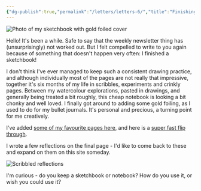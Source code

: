 ```yaml
---
{"dg-publish":true,"permalink":"/letters/letters-6/","title":"Finishing a sketchbook","tags":["letters"],"noteIcon":"","created":"2023-08-15"}
---
```



![Photo of my sketchbook with gold foiled cover](/img/user/assets/IMG_2319_4.jpeg)

Hello! It's been a while. Safe to say that the weekly newsletter thing has (unsurprisingly) not worked out. But I felt compelled to write to you again because of something that doesn't happen very often: I finished a sketchbook!

I don't think I've ever managed to keep such a consistent drawing practice, and although individually most of the pages are not really that impressive, together it's six months of my life in scribbles, experiments and crinkly pages. Between my watercolour explorations, pasted in drawings, and generally being treated a bit roughly, this cheap notebook is looking a bit chonky and well loved. I finally got around to adding some gold foiling, as I used to do for my bullet journals. It's personal and precious, a turning point for me creatively.

I've added [some of my favourite pages here](Sketchbook%201.md), and here is a [super fast flip through](https://www.instagram.com/p/CvFOqgLMdL6/).

I wrote a few reflections on the final page - I'd like to come back to these and expand on them on this site someday.

![Scribbled reflections](/img/user/assets/IMG_3788.jpeg)

I'm curious - do you keep a sketchbook or notebook? How do you use it, or wish you could use it?